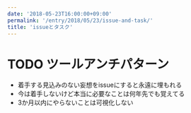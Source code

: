 ```yaml
---
date: '2018-05-23T16:00:00+09:00'
permalink: '/entry/2018/05/23/issue-and-task/'
title: 'issueとタスク'
---
```


# TODO ツールアンチパターン

- 着手する見込みのない妄想をissueにすると永遠に埋もれる
- 今は着手しないけど本当に必要なことは何年先でも覚えてる
- 3か月以内にやらないことは可視化しない
